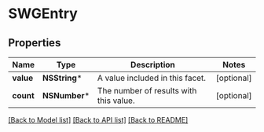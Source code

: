 # SWGEntry

## Properties
Name | Type | Description | Notes
------------ | ------------- | ------------- | -------------
**value** | **NSString*** | A value included in this facet. | [optional] 
**count** | **NSNumber*** | The number of results with this value. | [optional] 

[[Back to Model list]](../README.md#documentation-for-models) [[Back to API list]](../README.md#documentation-for-api-endpoints) [[Back to README]](../README.md)


